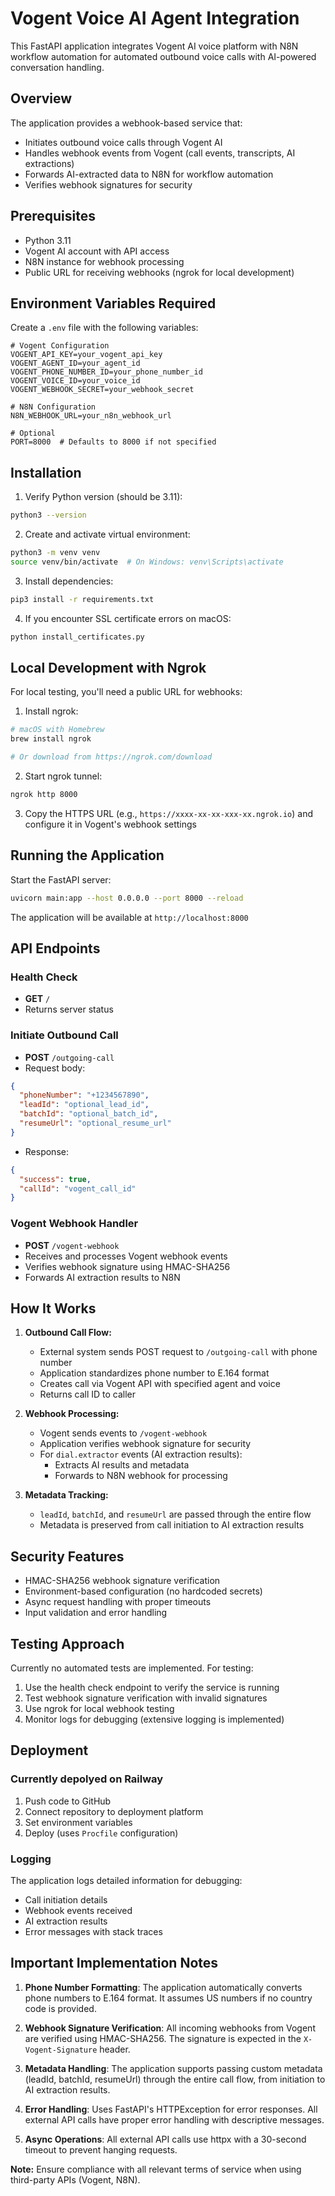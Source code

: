 # Vogent Voice AI Agent Integration

This FastAPI application integrates Vogent AI voice platform with N8N workflow automation for automated outbound voice calls with AI-powered conversation handling.

## Overview

The application provides a webhook-based service that:
- Initiates outbound voice calls through Vogent AI
- Handles webhook events from Vogent (call events, transcripts, AI extractions)
- Forwards AI-extracted data to N8N for workflow automation
- Verifies webhook signatures for security

## Prerequisites

- Python 3.11
- Vogent AI account with API access
- N8N instance for webhook processing
- Public URL for receiving webhooks (ngrok for local development)

## Environment Variables Required

Create a `.env` file with the following variables:

```env
# Vogent Configuration
VOGENT_API_KEY=your_vogent_api_key
VOGENT_AGENT_ID=your_agent_id
VOGENT_PHONE_NUMBER_ID=your_phone_number_id
VOGENT_VOICE_ID=your_voice_id
VOGENT_WEBHOOK_SECRET=your_webhook_secret

# N8N Configuration
N8N_WEBHOOK_URL=your_n8n_webhook_url

# Optional
PORT=8000  # Defaults to 8000 if not specified
```

## Installation

1. Verify Python version (should be 3.11):
```bash
python3 --version
```

2. Create and activate virtual environment:
```bash
python3 -m venv venv
source venv/bin/activate  # On Windows: venv\Scripts\activate
```

3. Install dependencies:
```bash
pip3 install -r requirements.txt
```

4. If you encounter SSL certificate errors on macOS:
```bash
python install_certificates.py
```

## Local Development with Ngrok

For local testing, you'll need a public URL for webhooks:

1. Install ngrok:
```bash
# macOS with Homebrew
brew install ngrok

# Or download from https://ngrok.com/download
```

2. Start ngrok tunnel:
```bash
ngrok http 8000
```

3. Copy the HTTPS URL (e.g., `https://xxxx-xx-xx-xxx-xx.ngrok.io`) and configure it in Vogent's webhook settings

## Running the Application

Start the FastAPI server:
```bash
uvicorn main:app --host 0.0.0.0 --port 8000 --reload
```

The application will be available at `http://localhost:8000`

## API Endpoints

### Health Check
- **GET** `/`
- Returns server status

### Initiate Outbound Call
- **POST** `/outgoing-call`
- Request body:
```json
{
  "phoneNumber": "+1234567890",
  "leadId": "optional_lead_id",
  "batchId": "optional_batch_id",
  "resumeUrl": "optional_resume_url"
}
```
- Response:
```json
{
  "success": true,
  "callId": "vogent_call_id"
}
```

### Vogent Webhook Handler
- **POST** `/vogent-webhook`
- Receives and processes Vogent webhook events
- Verifies webhook signature using HMAC-SHA256
- Forwards AI extraction results to N8N

## How It Works

1. **Outbound Call Flow:**
   - External system sends POST request to `/outgoing-call` with phone number
   - Application standardizes phone number to E.164 format
   - Creates call via Vogent API with specified agent and voice
   - Returns call ID to caller

2. **Webhook Processing:**
   - Vogent sends events to `/vogent-webhook`
   - Application verifies webhook signature for security
   - For `dial.extractor` events (AI extraction results):
     - Extracts AI results and metadata
     - Forwards to N8N webhook for processing

3. **Metadata Tracking:**
   - `leadId`, `batchId`, and `resumeUrl` are passed through the entire flow
   - Metadata is preserved from call initiation to AI extraction results

## Security Features

- HMAC-SHA256 webhook signature verification
- Environment-based configuration (no hardcoded secrets)
- Async request handling with proper timeouts
- Input validation and error handling

## Testing Approach

Currently no automated tests are implemented. For testing:
1. Use the health check endpoint to verify the service is running
2. Test webhook signature verification with invalid signatures
3. Use ngrok for local webhook testing
4. Monitor logs for debugging (extensive logging is implemented)

## Deployment

### Currently depolyed on Railway

1. Push code to GitHub
2. Connect repository to deployment platform
3. Set environment variables
4. Deploy (uses `Procfile` configuration)

### Logging

The application logs detailed information for debugging:
- Call initiation details
- Webhook events received
- AI extraction results
- Error messages with stack traces

## Important Implementation Notes

1. **Phone Number Formatting**: The application automatically converts phone numbers to E.164 format. It assumes US numbers if no country code is provided.

2. **Webhook Signature Verification**: All incoming webhooks from Vogent are verified using HMAC-SHA256. The signature is expected in the `X-Vogent-Signature` header.

3. **Metadata Handling**: The application supports passing custom metadata (leadId, batchId, resumeUrl) through the entire call flow, from initiation to AI extraction results.

4. **Error Handling**: Uses FastAPI's HTTPException for error responses. All external API calls have proper error handling with descriptive messages.

5. **Async Operations**: All external API calls use httpx with a 30-second timeout to prevent hanging requests.

**Note:** Ensure compliance with all relevant terms of service when using third-party APIs (Vogent, N8N).